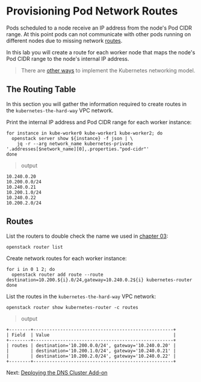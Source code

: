 # Provisioning Pod Network Routes

Pods scheduled to a node receive an IP address from the node's Pod CIDR range. At this point pods can not communicate with other pods running on different nodes due to missing network [routes](https://cloud.google.com/compute/docs/vpc/routes).

In this lab you will create a route for each worker node that maps the node's Pod CIDR range to the node's internal IP address.

> There are [other ways](https://kubernetes.io/docs/concepts/cluster-administration/networking/#how-to-achieve-this) to implement the Kubernetes networking model.

## The Routing Table

In this section you will gather the information required to create routes in the `kubernetes-the-hard-way` VPC network.

Print the internal IP address and Pod CIDR range for each worker instance:

```
for instance in kube-worker0 kube-worker1 kube-worker2; do
  openstack server show ${instance} -f json | \
    jq -r --arg network_name kubernetes-private '.addresses[$network_name][0],.properties."pod-cidr"'
done
```

> output

```
10.240.0.20 
10.200.0.0/24
10.240.0.21 
10.200.1.0/24
10.240.0.22 
10.200.2.0/24
```

## Routes

List the routers to double check the name we used in [chapter 03](03-compute-resources.md):

```
openstack router list
```

Create network routes for each worker instance:

```
for i in 0 1 2; do
  openstack router add route --route destination=10.200.${i}.0/24,gateway=10.240.0.2${i} kubernetes-router
done
```

List the routes in the `kubernetes-the-hard-way` VPC network:

```
openstack router show kubernetes-router -c routes
```

> output

```
+--------+----------------------------------------------------+
| Field  | Value                                              |
+--------+----------------------------------------------------+
| routes | destination='10.200.0.0/24', gateway='10.240.0.20' |
|        | destination='10.200.1.0/24', gateway='10.240.0.21' |
|        | destination='10.200.2.0/24', gateway='10.240.0.22' |
+--------+----------------------------------------------------+
```

Next: [Deploying the DNS Cluster Add-on](12-dns-addon.md)
